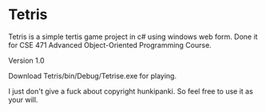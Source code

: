 # Tetris

Tetris is a simple tertis game project in c# using windows web form. Done it for CSE 471 Advanced Object-Oriented Programming Course.

Version 1.0

Download Tetris/bin/Debug/Tetrise.exe for playing.

I just don't give a fuck about copyright hunkipanki. So feel free to use it as your will.


